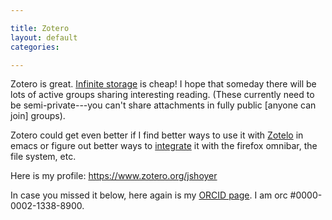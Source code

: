 ```yaml
---

title: Zotero
layout: default
categories: 

---
```



Zotero is great.
[Infinite storage] is cheap!
I hope that someday there will be lots of active groups sharing
interesting reading.
(These currently need to be semi-private---you can't share attachments
in fully public [anyone can join] groups).

Zotero could get even better if I find better ways to use it with
[Zotelo] in emacs or figure out better ways to [integrate] it with the
firefox omnibar, the file system, etc.

Here is my profile:
https://www.zotero.org/jshoyer

In case you missed it below, here again is my [ORCID page].
I am orc #0000-0002-1338-8900.

[ORCID page]: http://orcid.org/0000-0002-1338-8900
[Infinite storage]: https://www.zotero.org/support/storage
[Zotelo]: https://github.com/vitoshka/zotelo
[integrate]: https://forums.zotero.org/discussion/34183/search-library-directly-from-firefox-location-bar/#Item_1
